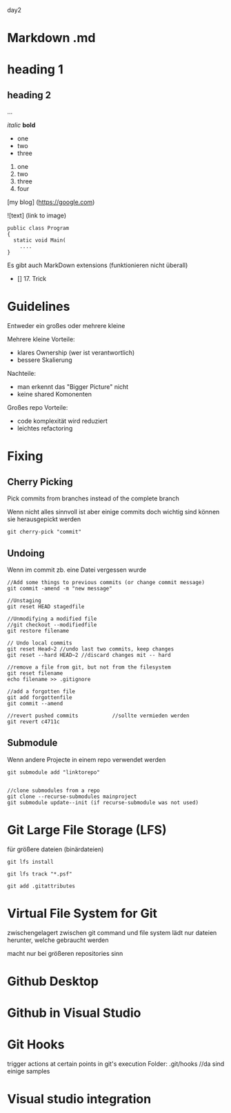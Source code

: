 
day2

# Markdown .md

# heading 1

## heading 2

...


*italic*
**bold**

* one
* two
* three

1. one
2. two
2. three
3. four

[my blog] (https://google.com)

![text] (link to image)

``` my CSharp code
public class Program
{
  static void Main(
    ....
}
```

Es gibt auch MarkDown extensions (funktionieren nicht überall)
- [] 17. Trick


# Guidelines

Entweder ein großes oder mehrere kleine

Mehrere kleine Vorteile:
- klares Ownership (wer ist verantwortlich)
- bessere Skalierung 

Nachteile:
- man erkennt das "Bigger Picture" nicht
- keine shared Komonenten

Großes repo Vorteile:
- code komplexität wird reduziert
- leichtes refactoring


# Fixing

## Cherry Picking

Pick commits from branches instead of the complete branch

Wenn nicht alles sinnvoll ist aber einige commits doch wichtig sind können sie herausgepickt werden
```
git cherry-pick "commit"
```


## Undoing
Wenn im commit zb. eine Datei vergessen wurde

```
//Add some things to previous commits (or change commit message)
git commit -amend -m "new message"

//Unstaging
git reset HEAD stagedfile

//Unmodifying a modified file
//git checkout --modifiedfile
git restore filename

// Undo local commits
git reset Head~2 //undo last two commits, keep changes
git reset --hard HEAD~2 //discard changes mit -- hard

//remove a file from git, but not from the filesystem
git reset filename
echo filename >> .gitignore

//add a forgotten file
git add forgottenfile
git commit --amend

//revert pushed commits           //sollte vermieden werden
git revert c4711c
```

## Submodule
Wenn andere Projecte in einem repo verwendet werden

```
git submodule add "linktorepo"


//clone submodules from a repo
git clone --recurse-submodules mainproject
git submodule update--init (if recurse-submodule was not used)
```

# Git Large File Storage (LFS)
für größere dateien (binärdateien)

```
git lfs install

git lfs track "*.psf"

git add .gitattributes

```

# Virtual File System for Git

zwischengelagert zwischen git command und file system 
lädt nur dateien herunter, welche gebraucht werden

macht nur bei größeren repositories sinn




# Github Desktop

# Github in Visual Studio





# Git Hooks
trigger actions at certain points in git's execution
Folder: .git/hooks  //da sind einige samples



# Visual studio integration

























































